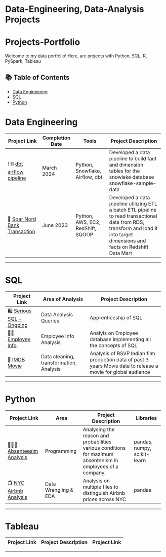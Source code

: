# Data-Engineering, Data-Analysis Projects


# Projects-Portfolio

Welcome to my data portfolio! Here, are projects with Python, SQL, R, PySpark, Tableau

## 📚 Table of Contents
- [Data Engineering](#data-engineering)
- [SQL](#sql)
- [Python](#python)
<!-- - [Tableau](#tableau) -->

# Data Engineering

| Project Link | Completion Date | Tools | Project Description | 
|---|---|---|---|
! ⛓ [dbt airflow pipeline](https://github.com/sarathchandrikak/Data-Projects/tree/main/dbt-airflow-pipeline) | March 2024| Python, Snowflake, Airflow, dbt | Developed a data pipeline to build fact and dimension tables for the snowlake database snowflake-sample-data |
| 🏦 [Spar Nord Bank Transaction](https://github.com/sarathchandrikak/ETL-Bank-Transcation) | June 2023 | Python, AWS, EC2, RedShift, SQOOP | Developed a data pipeline utilizing ETL a batch ETL pipeline to read transactional data from RDS, transform and load it into target dimensions and facts on Redshift Data Mart |

***

# SQL

| Project Link | Area of Analysis | Project Description | 
|---|---|---|
| 🛍 [Serious SQL - Ongoing](https://github.com/sarathchandrikak/Serious-SQL) | Data Analysis Queries | Apprenticeship of SQL | 
| 👩‍💼 [Employee Info](https://github.com/sarathchandrikak/sql-data-analysis/tree/main/Employee%20Info%20Case%20Study) | Employee Info Analysis | Analyis on Employee database implementing all the concepts of SQL | 
| 🎦 [IMDB Movie](https://github.com/sarathchandrikak/ImDb-Data-Analysis) | Data cleaning, transformation, Analysis | Analysis of RSVP Indian film production data of past 3 years Movie data to release a movie for global audience | 

***

# Python

| Project Link | Area | Project Description | Libraries |    
|---|---|---|---|
| 👩🏻‍💻 [Absenteesim Analysis](https://github.com/sarathchandrikak/Absenteeism-Analysis) | Programming | Analysing the reason and probabilities various conditions for mazimum absenteeism in employees of a company. | pandas, numpy, scikit-learn | 
| 📺 [NYC Airbnb Analysis](https://github.com/sarathchandrikak/Data-Analysis-Projects/tree/main/NYC%20Airbnb%20Data%20Analysis) |   Data Wrangling & EDA | Analysis on multiple files to distinguish Airbnb prices across NYC | pandas |

***

# Tableau

| Project Link | Project Description | Project Link |
|---|---|---|

***

